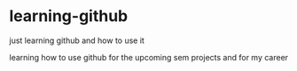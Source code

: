 # learning-github
just learning github and how to use it
<br>

learning how to use github for the upcoming sem projects and for my career
